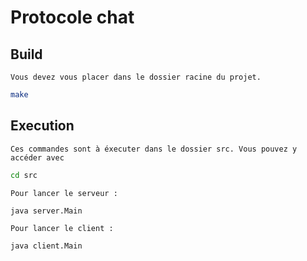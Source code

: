 # Protocole chat

## Build
    
    Vous devez vous placer dans le dossier racine du projet.

```bash
make
```
## Execution

    Ces commandes sont à éxecuter dans le dossier src. Vous pouvez y accéder avec
```bash
cd src
```

    Pour lancer le serveur :

```bash
java server.Main 
```

    Pour lancer le client :

```bash
java client.Main
```